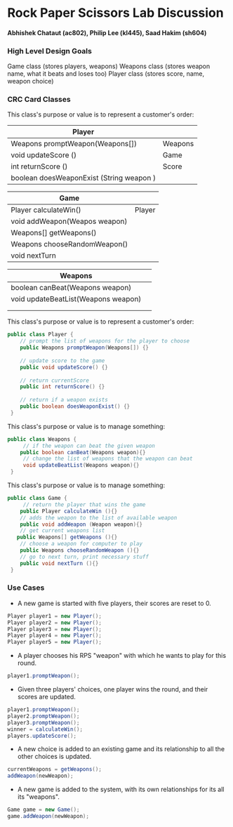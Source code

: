 # Rock Paper Scissors Lab Discussion

#### Abhishek Chataut (ac802), Philip Lee (kl445), Saad Hakim (sh604)

### High Level Design Goals

Game class (stores players, weapons)
Weapons class (stores weapon name, what it beats and loses too)
Player class (stores score, name, weapon choice)

### CRC Card Classes

This class's purpose or value is to represent a customer's order:

| Player                                   |         |
|------------------------------------------|---------|
| Weapons promptWeapon(Weapons[])          | Weapons |
| void updateScore  ()                     | Game    |
| int returnScore ()                       | Score   |
| boolean doesWeaponExist (String weapon ) |         |

| Game                          |        |
|-------------------------------|--------|
| Player calculateWin()         | Player |
| void addWeapon(Weapos weapon) |        |
| Weapons[] getWeapons()        |        |
| Weapons chooseRandomWeapon()  |        |
| void nextTurn                 |        |

| Weapons                             | |
|-------------------------------------|-|
| boolean canBeat(Weapons weapon)     | |
| void updateBeatList(Weapons weapon) | |
|                                     | |
|                                     | |

This class's purpose or value is to represent a customer's order:

```java
public class Player {
    // prompt the list of weapons for the player to choose
    public Weapons promptWeapon(Weapons[]) {}
    
    // update score to the game
    public void updateScore() {}
    
    // return currentScore
    public int returnScore() {}
    
    // return if a weapon exists
    public boolean doesWeaponExist() {}
 }
 ```

This class's purpose or value is to manage something:

```java
public class Weapons {
     // if the weapon can beat the given weapon
    public boolean canBeat(Weapons weapon){}
	 // change the list of weapons that the weapon can beat
     void updateBeatList(Weapons weapon){}
 }
```

This class's purpose or value is to manage something:

```java
public class Game {
     // return the player that wins the game
    public Player calculateWin (){}
    // adds the weapon to the list of available weapon
    public void addWeapon (Weapon weapon){}
    // get current weapons list
   public Weapons[] getWeapons (){}
    // choose a weapon for computer to play
    public Weapons chooseRandomWeapon (){}
    // go to next turn, print necessary stuff
    public void nextTurn (){}
 }
```

### Use Cases

* A new game is started with five players, their scores are reset to 0.

 ```java
Player player1 = new Player();
Player player2 = new Player();
Player player3 = new Player();
Player player4 = new Player();
Player player5 = new Player();
 ```

* A player chooses his RPS "weapon" with which he wants to play for this round.

 ```java
player1.promptWeapon();
 ```

* Given three players' choices, one player wins the round, and their scores are updated.

 ```java
player1.promptWeapon();
player2.promptWeapon();
player3.promptWeapon();
winner = calculateWin();
players.updateScore();
 ```

* A new choice is added to an existing game and its relationship to all the other choices is
  updated.

 ```java
currentWeapons = getWeapons();
addWeapon(newWeapon);
 ```

* A new game is added to the system, with its own relationships for its all its "weapons".

 ```java
Game game = new Game();
game.addWeapon(newWeapon);
 ```
